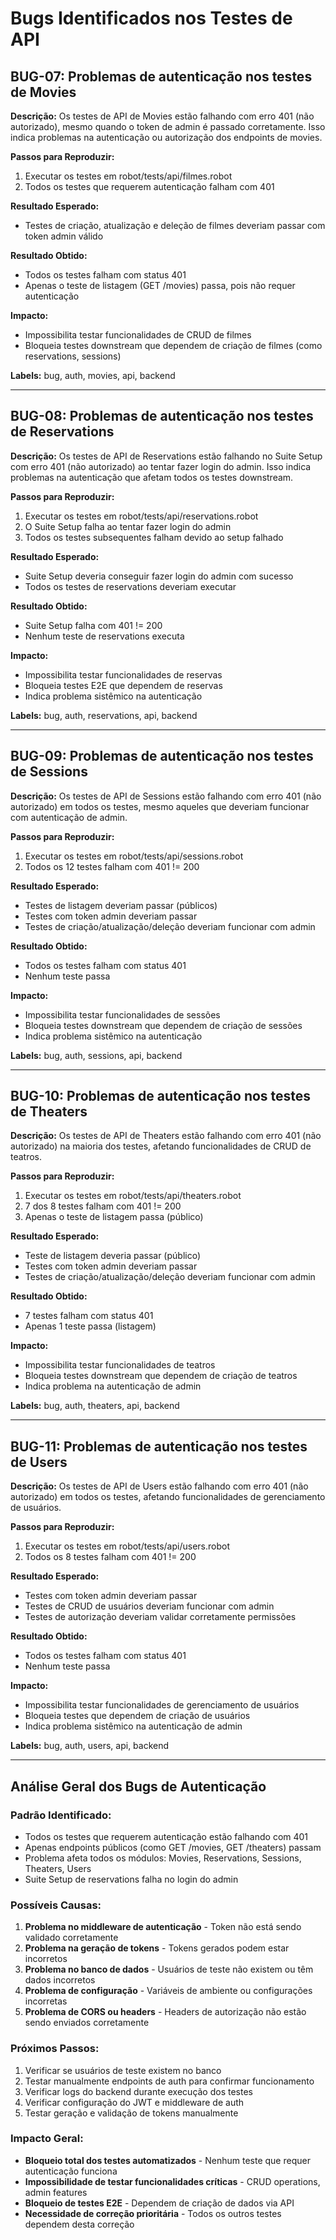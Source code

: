 # Bugs Identificados nos Testes de API

## BUG-07: Problemas de autenticação nos testes de Movies

**Descrição:** Os testes de API de Movies estão falhando com erro 401 (não autorizado), mesmo quando o token de admin é passado corretamente. Isso indica problemas na autenticação ou autorização dos endpoints de movies.

**Passos para Reproduzir:**

1. Executar os testes em robot/tests/api/filmes.robot
2. Todos os testes que requerem autenticação falham com 401

**Resultado Esperado:**

- Testes de criação, atualização e deleção de filmes deveriam passar com token admin válido

**Resultado Obtido:**

- Todos os testes falham com status 401
- Apenas o teste de listagem (GET /movies) passa, pois não requer autenticação

**Impacto:**

- Impossibilita testar funcionalidades de CRUD de filmes
- Bloqueia testes downstream que dependem de criação de filmes (como reservations, sessions)

**Labels:** bug, auth, movies, api, backend

---

## BUG-08: Problemas de autenticação nos testes de Reservations

**Descrição:** Os testes de API de Reservations estão falhando no Suite Setup com erro 401 (não autorizado) ao tentar fazer login do admin. Isso indica problemas na autenticação que afetam todos os testes downstream.

**Passos para Reproduzir:**

1. Executar os testes em robot/tests/api/reservations.robot
2. O Suite Setup falha ao tentar fazer login do admin
3. Todos os testes subsequentes falham devido ao setup falhado

**Resultado Esperado:**

- Suite Setup deveria conseguir fazer login do admin com sucesso
- Todos os testes de reservations deveriam executar

**Resultado Obtido:**

- Suite Setup falha com 401 != 200
- Nenhum teste de reservations executa

**Impacto:**

- Impossibilita testar funcionalidades de reservas
- Bloqueia testes E2E que dependem de reservas
- Indica problema sistêmico na autenticação

**Labels:** bug, auth, reservations, api, backend

---

## BUG-09: Problemas de autenticação nos testes de Sessions

**Descrição:** Os testes de API de Sessions estão falhando com erro 401 (não autorizado) em todos os testes, mesmo aqueles que deveriam funcionar com autenticação de admin.

**Passos para Reproduzir:**

1. Executar os testes em robot/tests/api/sessions.robot
2. Todos os 12 testes falham com 401 != 200

**Resultado Esperado:**

- Testes de listagem deveriam passar (públicos)
- Testes com token admin deveriam passar
- Testes de criação/atualização/deleção deveriam funcionar com admin

**Resultado Obtido:**

- Todos os testes falham com status 401
- Nenhum teste passa

**Impacto:**

- Impossibilita testar funcionalidades de sessões
- Bloqueia testes downstream que dependem de criação de sessões
- Indica problema sistêmico na autenticação

**Labels:** bug, auth, sessions, api, backend

---

## BUG-10: Problemas de autenticação nos testes de Theaters

**Descrição:** Os testes de API de Theaters estão falhando com erro 401 (não autorizado) na maioria dos testes, afetando funcionalidades de CRUD de teatros.

**Passos para Reproduzir:**

1. Executar os testes em robot/tests/api/theaters.robot
2. 7 dos 8 testes falham com 401 != 200
3. Apenas o teste de listagem passa (público)

**Resultado Esperado:**

- Teste de listagem deveria passar (público)
- Testes com token admin deveriam passar
- Testes de criação/atualização/deleção deveriam funcionar com admin

**Resultado Obtido:**

- 7 testes falham com status 401
- Apenas 1 teste passa (listagem)

**Impacto:**

- Impossibilita testar funcionalidades de teatros
- Bloqueia testes downstream que dependem de criação de teatros
- Indica problema na autenticação de admin

**Labels:** bug, auth, theaters, api, backend

---

## BUG-11: Problemas de autenticação nos testes de Users

**Descrição:** Os testes de API de Users estão falhando com erro 401 (não autorizado) em todos os testes, afetando funcionalidades de gerenciamento de usuários.

**Passos para Reproduzir:**

1. Executar os testes em robot/tests/api/users.robot
2. Todos os 8 testes falham com 401 != 200

**Resultado Esperado:**

- Testes com token admin deveriam passar
- Testes de CRUD de usuários deveriam funcionar com admin
- Testes de autorização deveriam validar corretamente permissões

**Resultado Obtido:**

- Todos os testes falham com status 401
- Nenhum teste passa

**Impacto:**

- Impossibilita testar funcionalidades de gerenciamento de usuários
- Bloqueia testes que dependem de criação de usuários
- Indica problema sistêmico na autenticação de admin

**Labels:** bug, auth, users, api, backend

---

## Análise Geral dos Bugs de Autenticação

### Padrão Identificado:

- Todos os testes que requerem autenticação estão falhando com 401
- Apenas endpoints públicos (como GET /movies, GET /theaters) passam
- Problema afeta todos os módulos: Movies, Reservations, Sessions, Theaters, Users
- Suite Setup de reservations falha no login do admin

### Possíveis Causas:

1. **Problema no middleware de autenticação** - Token não está sendo validado corretamente
2. **Problema na geração de tokens** - Tokens gerados podem estar incorretos
3. **Problema no banco de dados** - Usuários de teste não existem ou têm dados incorretos
4. **Problema de configuração** - Variáveis de ambiente ou configurações incorretas
5. **Problema de CORS ou headers** - Headers de autorização não estão sendo enviados corretamente

### Próximos Passos:

1. Verificar se usuários de teste existem no banco
2. Testar manualmente endpoints de auth para confirmar funcionamento
3. Verificar logs do backend durante execução dos testes
4. Verificar configuração do JWT e middleware de auth
5. Testar geração e validação de tokens manualmente

### Impacto Geral:

- **Bloqueio total dos testes automatizados** - Nenhum teste que requer autenticação funciona
- **Impossibilidade de testar funcionalidades críticas** - CRUD operations, admin features
- **Bloqueio de testes E2E** - Dependem de criação de dados via API
- **Necessidade de correção prioritária** - Todos os outros testes dependem desta correção
